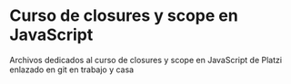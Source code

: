 # Curso de closures y scope en JavaScript
Archivos dedicados al curso de closures y scope en JavaScript de Platzi enlazado en git en trabajo y casa
